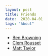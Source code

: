 ```yaml
---
layout: post
title: Friends
date:  2020-04-01
tags: "About"
---
```


- [Ben Browning](http://www.benbrowning.me/)
- [Clem Rousset](http://hereth.fr/index.html)
- [Matt Taylor](http://www.mgtaylor.work/)
